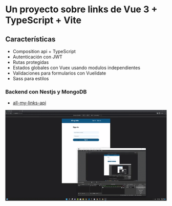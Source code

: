 # Un proyecto sobre links de Vue 3 + TypeScript + Vite

## Características
- Composition api + TypeScript
- Autenticación con JWT
- Rutas protegidas
- Estados globales con Vuex usando modulos independientes
- Validaciones para formularios con Vuelidate
- Sass para estilos

### Backend con Nestjs y MongoDB
- [all-my-links-api](https://github.com/Oliver-G-R/all-my-links-api)


![](./2022-07-04%2022-21-04.gif)
